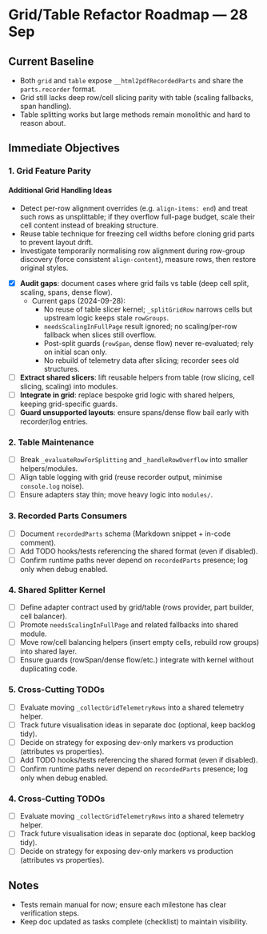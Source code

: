 # Grid/Table Refactor Roadmap — 28 Sep

## Current Baseline
- Both `grid` and `table` expose `__html2pdfRecordedParts` and share the `parts.recorder` format.
- Grid still lacks deep row/cell slicing parity with table (scaling fallbacks, span handling).
- Table splitting works but large methods remain monolithic and hard to reason about.

## Immediate Objectives

### 1. Grid Feature Parity
#### Additional Grid Handling Ideas
- Detect per-row alignment overrides (e.g. `align-items: end`) and treat such rows as unsplittable; if they overflow full-page budget, scale their cell content instead of breaking structure.
- Reuse table technique for freezing cell widths before cloning grid parts to prevent layout drift.
- Investigate temporarily normalising row alignment during row-group discovery (force consistent `align-content`), measure rows, then restore original styles.

- [x] **Audit gaps**: document cases where grid fails vs table (deep cell split, scaling, spans, dense flow).
  - Current gaps (2024-09-28):
    - No reuse of table slicer kernel; `_splitGridRow` narrows cells but upstream logic keeps stale `rowGroups`.
    - `needsScalingInFullPage` result ignored; no scaling/per-row fallback when slices still overflow.
    - Post-split guards (`rowSpan`, dense flow) never re-evaluated; rely on initial scan only.
    - No rebuild of telemetry data after slicing; recorder sees old structures.
- [ ] **Extract shared slicers**: lift reusable helpers from table (row slicing, cell slicing, scaling) into modules.
- [ ] **Integrate in grid**: replace bespoke grid logic with shared helpers, keeping grid-specific guards.
- [ ] **Guard unsupported layouts**: ensure spans/dense flow bail early with recorder/log entries.

### 2. Table Maintenance
- [ ] Break `_evaluateRowForSplitting` and `_handleRowOverflow` into smaller helpers/modules.
- [ ] Align table logging with grid (reuse recorder output, minimise `console.log` noise).
- [ ] Ensure adapters stay thin; move heavy logic into `modules/`.

### 3. Recorded Parts Consumers
- [ ] Document `recordedParts` schema (Markdown snippet + in-code comment).
- [ ] Add TODO hooks/tests referencing the shared format (even if disabled).
- [ ] Confirm runtime paths never depend on `recordedParts` presence; log only when debug enabled.

### 4. Shared Splitter Kernel
- [ ] Define adapter contract used by grid/table (rows provider, part builder, cell balancer).
- [ ] Promote `needsScalingInFullPage` and related fallbacks into shared module.
- [ ] Move row/cell balancing helpers (insert empty cells, rebuild row groups) into shared layer.
- [ ] Ensure guards (rowSpan/dense flow/etc.) integrate with kernel without duplicating code.

### 5. Cross-Cutting TODOs
- [ ] Evaluate moving `_collectGridTelemetryRows` into a shared telemetry helper.
- [ ] Track future visualisation ideas in separate doc (optional, keep backlog tidy).
- [ ] Decide on strategy for exposing dev-only markers vs production (attributes vs properties).
- [ ] Add TODO hooks/tests referencing the shared format (even if disabled).
- [ ] Confirm runtime paths never depend on `recordedParts` presence; log only when debug enabled.

### 4. Cross-Cutting TODOs
- [ ] Evaluate moving `_collectGridTelemetryRows` into a shared telemetry helper.
- [ ] Track future visualisation ideas in separate doc (optional, keep backlog tidy).
- [ ] Decide on strategy for exposing dev-only markers vs production (attributes vs properties).

## Notes
- Tests remain manual for now; ensure each milestone has clear verification steps.
- Keep doc updated as tasks complete (checklist) to maintain visibility.
